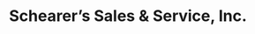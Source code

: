 ---
title: "Schearer’s Sales & Service, Inc."
url: /allentown/schearers-sales-und-service-inc/
shop: Autowerkstatt
---